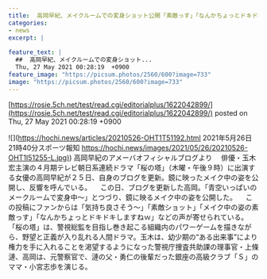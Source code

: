```yaml
---
title:  高岡早紀、メイクルームでの変身ショット公開「素敵っす」「なんかちょっとドキドキしますね」などの声  
categories:
- news
excerpt: |
  
feature_text: |
  ##  高岡早紀、メイクルームでの変身ショット...
  Thu, 27 May 2021 00:28:19  +0900
feature_image: "https://picsum.photos/2560/600?image=733"
image: "https://picsum.photos/2560/600?image=733"
---
```


[https://rosie.5ch.net/test/read.cgi/editorialplus/1622042899/](https://rosie.5ch.net/test/read.cgi/editorialplus/1622042899/)
posted on Thu, 27 May 2021 00:28:19  +0900

<!--more-->

![](https://hochi.news/articles/20210526-OHT1T51192.html 2021年5月26日 21時40分スポーツ報知 [https://hochi.news/images/2021/05/26/20210526-OHT1I51255-L.jpg)](https://hochi.news/images/2021/05/26/20210526-OHT1I51255-L.jpg)) 高岡早紀のアメーバオフィシャルブログより 　俳優・玉木宏主演の４月期テレビ朝日系連続ドラマ「桜の塔」（木曜・午後９時）に出演する女優の高岡早紀が２５日、自身のブログを更新。鏡に映ったメイク中の姿を公開し、反響を呼んでいる。 　この日、ブログを更新した高岡。「青空いっぱいのメークルームで変身中〜」とつづり、鏡に映るメイク中の姿を公開した。 　この投稿にファンからは「気持ち良さそう〜」「素敵ショット」「メイク中の姿の素敵っす」「なんかちょっとドキドキしますねｗ」などの声が寄せられている。 「桜の塔」は、警視総監を目指し巻き起こる組織内のパワーゲームを描きながら、野望と正義が入り乱れる人間ドラマ。玉木は、幼少期の“ある出来事”により権力を手に入れることを渇望するようになった警視庁捜査共助課の理事官・上條漣、高岡は、元警察官で、漣の父・勇仁の後輩だった銀座の高級クラブ「Ｓ」のママ・小宮志歩を演じる。
